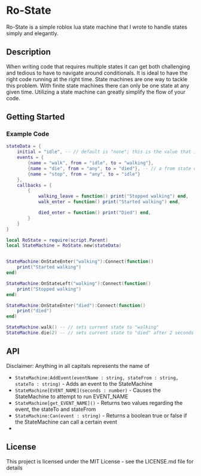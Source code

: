 # Ro-State

Ro-State is a simple roblox lua state machine that I wrote to handle states simply and elegantly.

## Description

When writing code that requires multiple states it can get both challenging and tedious to have to navigate around conditionals. It is ideal to have the right code running at the right time. State machines are one way to tackle this problem. With finite state machines there can only be one state at any given time. Utilizing a state machine can greatly simplify the flow of your code.

## Getting Started

### Example Code
```lua
stateData = {
    initial = "idle", -- // default is "none"; this is the value that is initialized
    events = {
        {name = "walk", from = "idle", to = "walking"},
        {name = "die", from = "any", to = "died"}, -- // a from state of "any" will allow this event to be called from any event
        {name = "stop", from = "any", to = "idle"}
    },
    callbacks = {
        {
            walking_leave = function() print("Stopped walking") end,
            walk_enter = function() print("Started walking") end,

            died_enter = function() print("Died") end,
        }
    }
}

local RoState = require(script.Parent)
local StateMachine = RoState.new(stateData)


StateMachine:OnStateEnter("walking"):Connect(function()
    print("Started walking")
end)

StateMachine:OnStateLeft("walking"):Connect(function()
    print("Stopped walking")
end)

StateMachine:OnStateEnter("died"):Connect(function()
    print("died")
end)

StateMachine.walk() -- // sets current state to "walking"
StateMachine.die(2) -- // sets current state to "died" after 2 seconds
```
## API
Disclaimer: Anything in all capitals represents the name of 

* `StateMachine:AddEvent(eventName : string, stateFrom : string, stateTo : string)`   - Adds an event to the StateMachine
* `StateMachine[EVENT_NAME](seconds : number)`                                        - Causes the StateMachine to attempt to run EVENT_NAME
* `StateMachine[get_EVENT_NAME]()`                                                    - Returns two values regarding the event, the stateTo and stateFrom
* `StateMachine:Can(event : string)`                                                  - Returns a boolean true or false if the StateMachine can call a certain event
* 

## License

This project is licensed under the MIT License - see the LICENSE.md file for details

